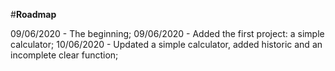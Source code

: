 #**Roadmap**

09/06/2020 - The beginning;
09/06/2020 - Added the first project: a simple calculator;
10/06/2020 - Updated a simple calculator, added historic and an incomplete clear function;
